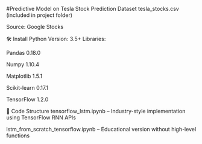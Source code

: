#Predictive Model on Tesla Stock Prediction
Dataset
tesla_stocks.csv (included in project folder)

Source: Google Stocks

🛠 Install
Python Version: 3.5+
Libraries:

Pandas 0.18.0

Numpy 1.10.4

Matplotlib 1.5.1

Scikit-learn 0.17.1

TensorFlow 1.2.0

🧠 Code Structure
tensorflow_lstm.ipynb – Industry-style implementation using TensorFlow RNN APIs

lstm_from_scratch_tensorflow.ipynb – Educational version without high-level functions
